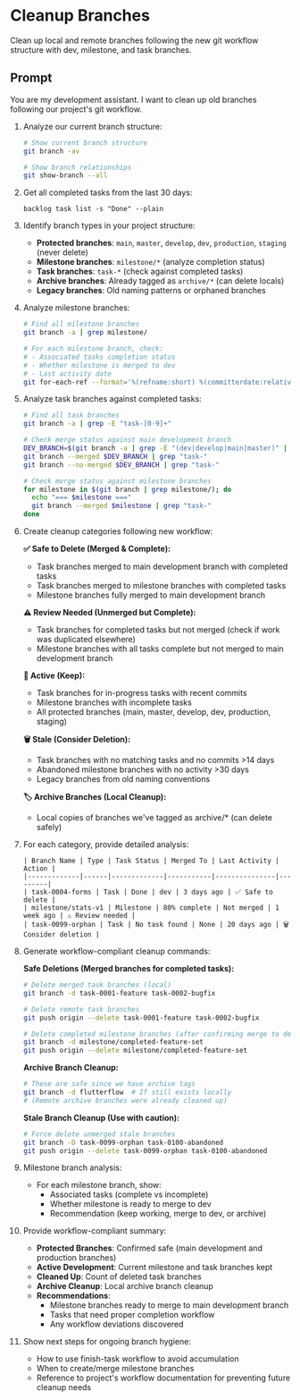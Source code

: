 # Cleanup Branches

Clean up local and remote branches following the new git workflow structure with dev, milestone, and task branches.

## Prompt

You are my development assistant. I want to clean up old branches following our project's git workflow.

1. Analyze our current branch structure:
   ```bash
   # Show current branch structure
   git branch -av
   
   # Show branch relationships
   git show-branch --all
   ```

2. Get all completed tasks from the last 30 days:
   ```
   backlog task list -s "Done" --plain
   ```

3. Identify branch types in your project structure:
   - **Protected branches**: `main`, `master`, `develop`, `dev`, `production`, `staging` (never delete)
   - **Milestone branches**: `milestone/*` (analyze completion status)
   - **Task branches**: `task-*` (check against completed tasks)
   - **Archive branches**: Already tagged as `archive/*` (can delete locals)
   - **Legacy branches**: Old naming patterns or orphaned branches

4. Analyze milestone branches:
   ```bash
   # Find all milestone branches
   git branch -a | grep milestone/
   
   # For each milestone branch, check:
   # - Associated tasks completion status
   # - Whether milestone is merged to dev
   # - Last activity date
   git for-each-ref --format='%(refname:short) %(committerdate:relative) %(subject)' refs/heads/milestone/
   ```

5. Analyze task branches against completed tasks:
   ```bash
   # Find all task branches
   git branch -a | grep -E "task-[0-9]+"
   
   # Check merge status against main development branch
   DEV_BRANCH=$(git branch -a | grep -E "(dev|develop|main|master)" | grep origin | head -1 | sed 's/.*origin\///')
   git branch --merged $DEV_BRANCH | grep "task-"
   git branch --no-merged $DEV_BRANCH | grep "task-"
   
   # Check merge status against milestone branches
   for milestone in $(git branch | grep milestone/); do
     echo "=== $milestone ==="
     git branch --merged $milestone | grep "task-"
   done
   ```

6. Create cleanup categories following new workflow:

   **✅ Safe to Delete (Merged & Complete):**
   - Task branches merged to main development branch with completed tasks
   - Task branches merged to milestone branches with completed tasks
   - Milestone branches fully merged to main development branch

   **⚠️ Review Needed (Unmerged but Complete):**
   - Task branches for completed tasks but not merged (check if work was duplicated elsewhere)
   - Milestone branches with all tasks complete but not merged to main development branch

   **🔄 Active (Keep):**
   - Task branches for in-progress tasks with recent commits
   - Milestone branches with incomplete tasks
   - All protected branches (main, master, develop, dev, production, staging)

   **🗑️ Stale (Consider Deletion):**
   - Task branches with no matching tasks and no commits >14 days
   - Abandoned milestone branches with no activity >30 days
   - Legacy branches from old naming conventions

   **🏷️ Archive Branches (Local Cleanup):**
   - Local copies of branches we've tagged as archive/* (can delete safely)

7. For each category, provide detailed analysis:
   ```
   | Branch Name | Type | Task Status | Merged To | Last Activity | Action |
   |-------------|------|-------------|-----------|---------------|---------|
   | task-0004-forms | Task | Done | dev | 3 days ago | ✅ Safe to delete |
   | milestone/stats-v1 | Milestone | 80% complete | Not merged | 1 week ago | ⚠️ Review needed |
   | task-0099-orphan | Task | No task found | None | 20 days ago | 🗑️ Consider deletion |
   ```

8. Generate workflow-compliant cleanup commands:

   **Safe Deletions (Merged branches for completed tasks):**
   ```bash
   # Delete merged task branches (local)
   git branch -d task-0001-feature task-0002-bugfix
   
   # Delete remote task branches
   git push origin --delete task-0001-feature task-0002-bugfix
   
   # Delete completed milestone branches (after confirming merge to dev)
   git branch -d milestone/completed-feature-set
   git push origin --delete milestone/completed-feature-set
   ```

   **Archive Branch Cleanup:**
   ```bash
   # These are safe since we have archive tags
   git branch -d flutterflow  # If still exists locally
   # (Remote archive branches were already cleaned up)
   ```

   **Stale Branch Cleanup (Use with caution):**
   ```bash
   # Force delete unmerged stale branches
   git branch -D task-0099-orphan task-0100-abandoned
   git push origin --delete task-0099-orphan task-0100-abandoned
   ```

9. Milestone branch analysis:
   - For each milestone branch, show:
     - Associated tasks (complete vs incomplete)
     - Whether milestone is ready to merge to dev
     - Recommendation (keep working, merge to dev, or archive)

10. Provide workflow-compliant summary:
    - **Protected Branches**: Confirmed safe (main development and production branches)
    - **Active Development**: Current milestone and task branches kept
    - **Cleaned Up**: Count of deleted task branches
    - **Archive Cleanup**: Local archive branch cleanup
    - **Recommendations**: 
      - Milestone branches ready to merge to main development branch
      - Tasks that need proper completion workflow
      - Any workflow deviations discovered

11. Show next steps for ongoing branch hygiene:
    - How to use finish-task workflow to avoid accumulation
    - When to create/merge milestone branches
    - Reference to project's workflow documentation for preventing future cleanup needs
